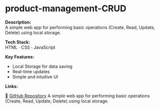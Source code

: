 # product-management-CRUD
**Description:**  
A simple web app for performing basic operations (Create, Read, Update, Delete) using local storage.

**Tech Stack:**  
HTML · CSS · JavaScript

**Key Features:**  
- Local Storage for data saving  
- Real-time updates  
- Simple and intuitive UI  

**Links:**  

🔹 [GitHub Repository](https://shazabashir84.github.io/product-management-CRUD/)
A simple web app for performing basic operations (Create, Read, Update, Delete) using local storage.  
